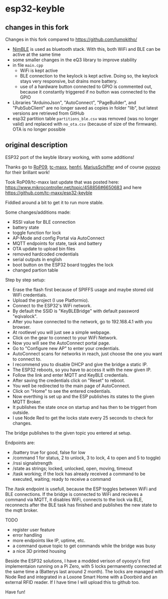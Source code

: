 # esp32-keyble
## changes in this fork
Changes in this fork compared to https://github.com/lumokitho/
* <a href="https://github.com/h2zero/NimBLE-Arduino">NimBLE</a> is used as bluetooth stack. With this, both WiFi and BLE can be active at the same time
* some smaller changes in the eQ3 library to improve stability
* in file `main.cpp`
  * WiFi is kept active
  * BLE connection to the keylock is kept active. Doing so, the keylock stays very responsive, but drains more battery.
  * use of a hardware button connected to GPIO is commented out, because it constantly triggered if no button was connected to the GPIO
* Libraries "ArduinoJson", "AutoConnect", "PageBuilder", and "PubSubClient" are no longer saved as copies in folder "lib", but latest versions are retrieved from GitHub
* esp32 partition table `partitions_ble.csv` was removed (was no longer valid) and replaced with `no_ota.csv` (because of size of the firmware). OTA is no longer possible

## original description

ESP32 port of the keyble library
working, with some additions!

Thanks go to <a href="https://github.com/RoP09">RoP09</a>, <a href="https://github.com/tc-maxx">tc-maxx</a>, <a href="https://github.com/henfri">henfri</a>, <a href="https://github.com/MariusSchiffer">MariusSchiffer</a> and of course <a href="https://github.com/oyooyo">oyooyo</a> for their brillant work!


Took RoP09/tc-maxx last update that was posted here: https://www.mikrocontroller.net/topic/458856#6650683 and here https://github.com/tc-maxx/esp32-keyble

Fiddled around a bit to get it to run more stable.

Some changes/additions made:

- RSSI value for BLE connection
- battery state
- toggle function for lock
- AP-Mode and config Portal via AutoConnect
- MQTT endpoints for state, task and battery 
- OTA update to upload bin files
- removed hardcoded credentials
- serial outputs in english
- boot button on the ESP32 board toggles the lock
- changed partion table

Step by step setup:

- Erase the flash first because of SPIFFS usage and maybe stored old WiFi credentials.
- Upload the project (I use Platformio).
- Connect to the ESP32's WiFi network.
- By default the SSID is "KeyBLEBridge" with default password "eqivalock".
- After you have connected to the network, go to 192.168.4.1 with you browser.
- At rootlevel you will just see a simple webpage.
- Click on the gear to connect to your WiFi Network.
- Now you will see the AutoConnect portal page.
- Go to "Configure new AP" to enter your credentials.
- AutoConnect scans for networks in reach, just choose the one you want to connect to.
- I recommend you to disable DHCP and give the bridge a static IP.
- The ESP32 reboots, so you have to access it with the new given IP.
- Follow the link and enter MQTT and KeyBLE credentials.
- After saving the credentials click on "Reset" to reboot.
- You well be redirected to the main page of AutoConnect.
- Click on "Home" to see the entered credentials.
- Now everthing is set up and the ESP publishes its states to the given MQTT Broker.
- It publishes the state once on startup and has then to be triggert from outside.
- I use Node Red to get the locks state every 25 seconds to check for changes.

The bridge publishes to the given topic you entered at setup.

Endpoints are:

- /battery true for good, false for low
- /command 1 for status, 2 to unlock, 3 to lock, 4 to open and 5 to toggle)
- /rssi signalstrength
- /state as strings; locked, unlocked, open, moving, timeout
- /task working; if the lock has already received a command to be executed, waiting; ready to receive a command

The /task endpoint is usefull, because the ESP toggles between WiFi and BLE connections. If the bridge is connected to WiFi and recieves a command via MQTT, it disables WiFi, connects to the lock via BLE, reconnects after the BLE task has finished and publishes the new state to the mqtt broker.

TODO
- register user feature
- error handling
- more endpoints like IP, uptime, etc.
- a command queue topic to get commands while the bridge was busy
- a nice 3D printed housing

Beside the ESP32 solutions, I have a modded verison of oyooyo's first implementaion running on a Pi Zero, with 5 locks permanently connected at the same time a (Batterys last around 2 month). The locks are managed with Node Red and integrated in a Loxone Smart Home with a Doorbird and an external RFID reader. If I have time I will upload this to github too.


Have fun!
